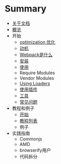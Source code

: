 # Summary

* [关于文档](README.md)
* [概览](chapter0/home.md)
* 开始
   * [optimization 优化](chapter1/section1.md)
   * [动机](chapter1/dong_ji.md)
   * [Webpack是什么](chapter1/webpack_is.md)
   * [安装](chapter1/an_zhuang.md)
   * [使用](usage.md)
   * Require Modules
   * Vendor Modules
   * [Using Loaders](chapter1/using_loaders.md)
   * [使用插件](chapter1/using_plugins.md)
   * [工具](chapter1/devtool.md)
   * [常见问题](chapter1/troubleshootingmd.md)
* 教程和例子
   * [开始](chapter2/gettingstarted_md.md)
   * [教程列表](list_of_tutorials.md)
   * 例子
* 实践指南
   * Commonjs
   * AMD
   * browserify用户
   * 代码拆分

